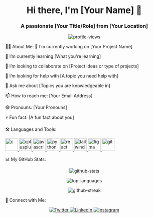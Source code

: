 <!--
Hey! Thanks for using this template.
To use this, you'll need to replace the placeholders like your-github-username, your-twitter, etc. with your actual details.
You can find more icons for the tech stack section at https://devicon.dev/
-->

<h1 align="center">Hi there, I'm [Your Name] 👋</h1>
<h3 align="center">A passionate [Your Title/Role] from [Your Location]</h3>

<p align="center">
<img src="https://www.google.com/search?q=https://komarev.com/ghpvc/%3Fusername%3Dyour-github-username%26label%3DProfile%2520views%26color%3D0e75b6%26style%3Dflat" alt="profile-views" />
</p>

👨‍💻 About Me:
🔭 I’m currently working on [Your Project Name]

🌱 I’m currently learning [What you're learning]

👯 I’m looking to collaborate on [Project ideas or type of projects]

🤔 I’m looking for help with [A topic you need help with]

💬 Ask me about [Topics you are knowledgeable in]

📫 How to reach me: [Your Email Address]

😄 Pronouns: [Your Pronouns]

⚡ Fun fact: [A fun fact about you]

🛠️ Languages and Tools:
<p align="left">
<!-- Add your tech stack icons here. You can find more at https://devicon.dev/ -->
<a href="https://www.cprogramming.com/" target="_blank" rel="noreferrer"> <img src="https://www.google.com/search?q=https://raw.githubusercontent.com/devicons/devicon/master/icons/c/c-original.svg" alt="c" width="40" height="40"/> </a>
<a href="https://www.w3schools.com/cpp/" target="_blank" rel="noreferrer"> <img src="https://www.google.com/search?q=https://raw.githubusercontent.com/devicons/devicon/master/icons/cplusplus/cplusplus-original.svg" alt="cplusplus" width="40" height="40"/> </a>
<a href="https://developer.mozilla.org/en-US/docs/Web/JavaScript" target="_blank" rel="noreferrer"> <img src="https://www.google.com/search?q=https://raw.githubusercontent.com/devicons/devicon/master/icons/javascript/javascript-original.svg" alt="javascript" width="40" height="40"/> </a>
<a href="https://www.python.org" target="_blank" rel="noreferrer"> <img src="https://www.google.com/search?q=https://raw.githubusercontent.com/devicons/devicon/master/icons/python/python-original.svg" alt="python" width="40" height="40"/> </a>
<a href="https://reactjs.org/" target="_blank" rel="noreferrer"> <img src="https://www.google.com/search?q=https://raw.githubusercontent.com/devicons/devicon/master/icons/react/react-original-wordmark.svg" alt="react" width="40" height="40"/> </a>
<a href="https://tailwindcss.com/" target="_blank" rel="noreferrer"> <img src="https://www.google.com/search?q=https://www.vectorlogo.zone/logos/tailwindcss/tailwindcss-icon.svg" alt="tailwind" width="40" height="40"/> </a>
<a href="https://www.figma.com/" target="_blank" rel="noreferrer"> <img src="https://www.google.com/search?q=https://www.vectorlogo.zone/logos/figma/figma-icon.svg" alt="figma" width="40" height="40"/> </a>
<a href="https://git-scm.com/" target="_blank" rel="noreferrer"> <img src="https://www.google.com/search?q=https://www.vectorlogo.zone/logos/git-scm/git-scm-icon.svg" alt="git" width="40" height="40"/> </a>
</p>

📊 My GitHub Stats:
<!--
Replace your-github-username with your GitHub username.
You can customize the look of these cards. See https://github.com/anuraghazra/github-readme-stats for more options.
-->

<p align="center">
<img align="center" src="https://www.google.com/search?q=https://github-readme-stats.vercel.app/api%3Fusername%3Dyour-github-username%26show_icons%3Dtrue%26locale%3Den%26theme%3Dtokyonight" alt="github-stats" />
</p>
<p align="center">
<img align="center" src="https://www.google.com/search?q=https://github-readme-stats.vercel.app/api/top-langs%3Fusername%3Dyour-github-username%26layout%3Dcompact%26locale%3Den%26theme%3Dtokyonight" alt="top-languages" />
</p>
<p align="center">
<img align="center" src="https://www.google.com/search?q=https://github-readme-streak-stats.herokuapp.com/%3Fuser%3Dyour-github-username%26theme%3Dtokyonight" alt="github-streak" />
</p>

🤝 Connect with Me:
<p align="center">
<a href="https://www.google.com/search?q=https://twitter.com/your-twitter">
<img src="https://www.google.com/search?q=https://img.shields.io/badge/Twitter-1DA1F2%3Fstyle%3Dfor-the-badge%26logo%3Dtwitter%26logoColor%3Dwhite" alt="Twitter"/>
</a>
<a href="https://www.google.com/search?q=https://linkedin.com/in/your-linkedin">
<img src="https://www.google.com/search?q=https://img.shields.io/badge/LinkedIn-0077B5%3Fstyle%3Dfor-the-badge%26logo%3Dlinkedin%26logoColor%3Dwhite" alt="LinkedIn"/>
</a>
<a href="https://www.google.com/search?q=https://www.instagram.com/your-instagram">
<img src="https://img.shields.io/badge/Instagram-E4405F?style=for-the-badge&logo=instagram&logoColor=white" alt="Instagram"/>
</a>
</p>
